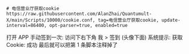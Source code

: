 ```
# 电信营业厅获取cookie
https://raw.githubusercontent.com/AlanZhai/Quantumult-X/main/Scripts/10000/cookie.conf, tag=电信营业厅获取cookie, update-interval=86400, opt-parser=true, enabled=true
```
打开 APP 手动签到一次: 访问下右下角 我 > 签到 (头像下面)
系统提示: 获取Cookie: 成功
最后就可以把第 1 条脚本注释掉了
